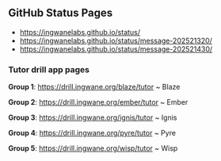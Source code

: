 ## GitHub Status Pages

- https://ingwanelabs.github.io/status/
- https://ingwanelabs.github.io/status/message-202521320/
- https://ingwanelabs.github.io/status/message-202521430/

### Tutor drill app pages

**Group 1**: https://drill.ingwane.org/blaze/tutor ~ Blaze

**Group 2**: https://drill.ingwane.org/ember/tutor ~ Ember

**Group 3**: https://drill.ingwane.org/ignis/tutor ~ Ignis

**Group 4**: https://drill.ingwane.org/pyre/tutor ~ Pyre

**Group 5**: https://drill.ingwane.org/wisp/tutor ~ Wisp
